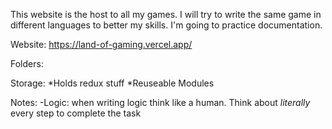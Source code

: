 This website is the host to all my games. I will try to write the same game in different languages to better my skills. I'm going to practice documentation.

Website: https://land-of-gaming.vercel.app/

Folders:

Storage: 
*Holds redux stuff
*Reuseable Modules

Notes: 
-Logic: when writing logic think like a human. Think about *literally* every step to complete the task